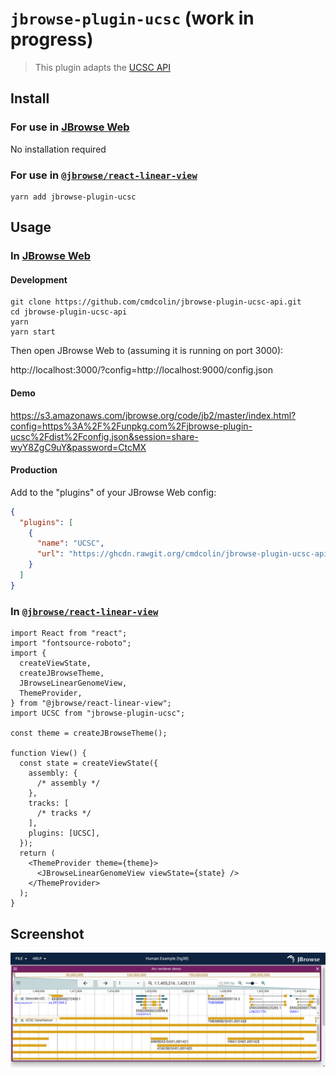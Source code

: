 # `jbrowse-plugin-ucsc` (work in progress)

> This plugin adapts the [UCSC API](https://genome.ucsc.edu/goldenPath/help/api.html)

## Install

### For use in [JBrowse Web](https://jbrowse.org/jb2/docs/quickstart_web)

No installation required

### For use in [`@jbrowse/react-linear-view`](https://www.npmjs.com/package/@jbrowse/react-linear-genome-view)

```
yarn add jbrowse-plugin-ucsc
```

## Usage

### In [JBrowse Web](https://jbrowse.org/jb2/docs/quickstart_web)

#### Development

```
git clone https://github.com/cmdcolin/jbrowse-plugin-ucsc-api.git
cd jbrowse-plugin-ucsc-api
yarn
yarn start
```

Then open JBrowse Web to (assuming it is running on port 3000):

http://localhost:3000/?config=http://localhost:9000/config.json

#### Demo

https://s3.amazonaws.com/jbrowse.org/code/jb2/master/index.html?config=https%3A%2F%2Funpkg.com%2Fjbrowse-plugin-ucsc%2Fdist%2Fconfig.json&session=share-wyY8ZgC9uY&password=CtcMX

#### Production

Add to the "plugins" of your JBrowse Web config:

```json
{
  "plugins": [
    {
      "name": "UCSC",
      "url": "https://ghcdn.rawgit.org/cmdcolin/jbrowse-plugin-ucsc-api/master/rawgit/jbrowse-plugin-ucsc.umd.production.min.js"
    }
  ]
}
```

### In [`@jbrowse/react-linear-view`](https://www.npmjs.com/package/@jbrowse/react-linear-genome-view)

```tsx
import React from "react";
import "fontsource-roboto";
import {
  createViewState,
  createJBrowseTheme,
  JBrowseLinearGenomeView,
  ThemeProvider,
} from "@jbrowse/react-linear-view";
import UCSC from "jbrowse-plugin-ucsc";

const theme = createJBrowseTheme();

function View() {
  const state = createViewState({
    assembly: {
      /* assembly */
    },
    tracks: [
      /* tracks */
    ],
    plugins: [UCSC],
  });
  return (
    <ThemeProvider theme={theme}>
      <JBrowseLinearGenomeView viewState={state} />
    </ThemeProvider>
  );
}
```

## Screenshot

![](img/1.png)
